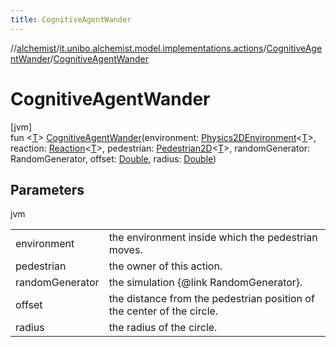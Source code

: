 ```yaml
---
title: CognitiveAgentWander
---
```

//[alchemist](../../../index.html)/[it.unibo.alchemist.model.implementations.actions](../index.html)/[CognitiveAgentWander](index.html)/[CognitiveAgentWander](-cognitive-agent-wander.html)



# CognitiveAgentWander



[jvm]\
fun <[T](index.html)> [CognitiveAgentWander](-cognitive-agent-wander.html)(environment: [Physics2DEnvironment](../../it.unibo.alchemist.model.interfaces.environments/-physics2-d-environment/index.html)<[T](index.html)>, reaction: [Reaction](../../it.unibo.alchemist.model.interfaces/-reaction/index.html)<[T](index.html)>, pedestrian: [Pedestrian2D](../../it.unibo.alchemist.model.interfaces/-pedestrian2-d/index.html)<[T](index.html)>, randomGenerator: RandomGenerator, offset: [Double](https://kotlinlang.org/api/latest/jvm/stdlib/kotlin/-double/index.html), radius: [Double](https://kotlinlang.org/api/latest/jvm/stdlib/kotlin/-double/index.html))



## Parameters


jvm

| | |
|---|---|
| environment | the environment inside which the pedestrian moves. |
| pedestrian | the owner of this action. |
| randomGenerator | the simulation {@link RandomGenerator}. |
| offset | the distance from the pedestrian position of the center of the circle. |
| radius | the radius of the circle. |




